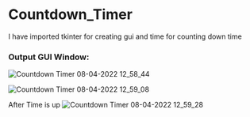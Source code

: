 # Countdown_Timer
I have imported tkinter for creating gui and time for counting down time

### Output GUI Window:

![Countdown Timer 08-04-2022 12_58_44](https://user-images.githubusercontent.com/67951694/162386335-fbda5345-0f90-48e4-8ee2-9cf663e58fb3.png)

![Countdown Timer 08-04-2022 12_59_08](https://user-images.githubusercontent.com/67951694/162386440-4ae0cde8-691f-4c92-af9d-d5cd0ae15577.png)

After Time is up
![Countdown Timer 08-04-2022 12_59_28](https://user-images.githubusercontent.com/67951694/162386485-9cf4613b-28bb-4de7-86d8-293402fe7097.png)

